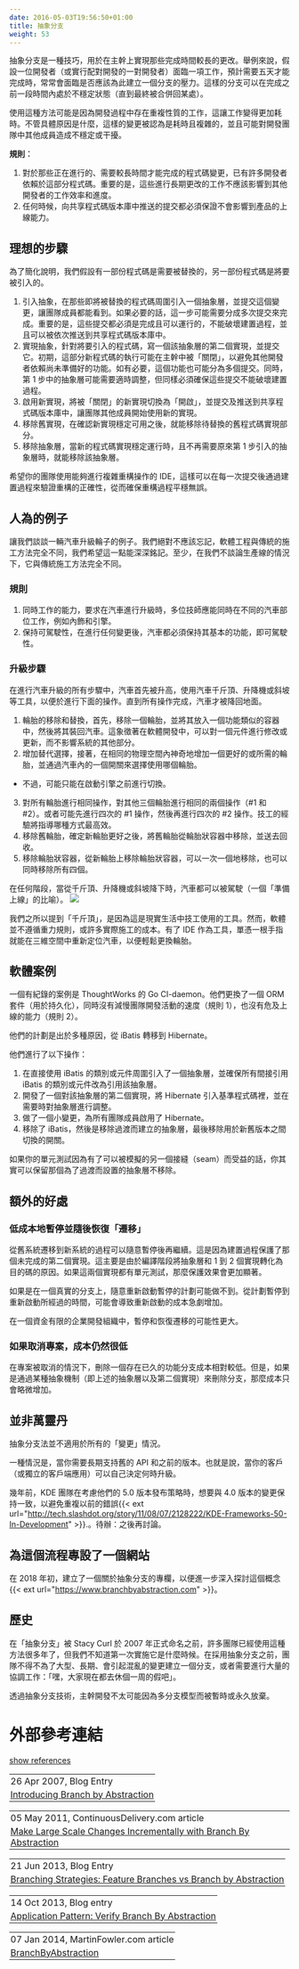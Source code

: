 ```yaml
---
date: 2016-05-03T19:56:50+01:00
title: 抽象分支
weight: 53
---
```


<!--
Branch by Abstraction is a set-piece technique to effect a 'longer to complete' change in the trunk. Say a developer
(or a pair of developers), has a change that is going to take five days to complete. There could easily be pressure to
create a branch for this - somewhere that can be unstable for a period of time before it completes (and gets merged
back somewhere).

There may be some aspect of repetition to the coding activities that makes it longer to complete. No matter, the 
change was predicted as being time-consuming, complex, destabilizing/disruptive to everyone else in the development team.

**Rules:**
 
1. There are also a lot of developers already depending on 
the code that is subject of the 'longer to complete' change, and we do not want them to be slowed down in any way.
2. No commit pushed to the shared repository should jeopardize the ability to go live.
-->

抽象分支是一種技巧，用於在主幹上實現那些完成時間較長的更改。舉例來說，假設一位開發者（或實行配對開發的一對開發者）面臨一項工作，預計需要五天才能完成時，常常會面臨是否應該為此建立一個分支的壓力。這樣的分支可以在完成之前一段時間內處於不穩定狀態（直到最終被合併回某處）。

使用這種方法可能是因為開發過程中存在重複性質的工作，這讓工作變得更加耗時。不管具體原因是什麼，這樣的變更被認為是耗時且複雜的，並且可能對開發團隊中其他成員造成不穩定或干擾。

**規則︰**

1. 對於那些正在進行的、需要較長時間才能完成的程式碼變更，已有許多開發者依賴於這部分程式碼。重要的是，這些進行長期更改的工作不應該影響到其他開發者的工作效率和進度。
2. 任何時候，向共享程式碼版本庫中推送的提交都必須保證不會影響到產品的上線能力。

<!--
## Ideal steps

For simplicity's sake, let us say there is code that is 'to be replaced', code 'to be introduced'.

1. Introduce an abstraction around the code that is to be replaced, and commit that for all to see.  If needed, this 
can take multiple commits. None of those are allowed to break the build, and all of them could be pushed to the shared
repository in order, and as done.
2. Write a second implementation of the abstraction for the to-be-introduced code, and commit that, but maybe as 
'turned off' within the trunk so that other developers are not depending on it yet. If needed, this can take multiple 
commits as above. The abstraction from #1 may also be occasionally tweaked, but must follow the same rule - do not 
break the build.
3. Flip the software 'off' switch to 'on' for the rest of the team, and commit/push that.
4. Remove the to-be-replaced implementation
5. Remove the abstraction

Hopefully, your team uses an IDE that can perform complex refactorings on sets on checkouts, in a way that running the build 
after each is an uneventful validation of the refactorings.
-->

## 理想的步驟

為了簡化說明，我們假設有一部份程式碼是需要被替換的，另一部份程式碼是將要被引入的。

1. 引入抽象，在那些即將被替換的程式碼周圍引入一個抽象層，並提交這個變更，讓團隊成員都能看到。如果必要的話，這一步可能需要分成多次提交來完成。重要的是，這些提交都必須是完成且可以運行的，不能破壞建置過程，並且可以被依次推送到共享程式碼版本庫中。
2. 實現抽象，針對將要引入的程式碼，寫一個該抽象層的第二個實現，並提交它。初期，這部分新程式碼的執行可能在主幹中被「關閉」，以避免其他開發者依賴尚未準備好的功能。如有必要，這個功能也可能分為多個提交。同時，第 1 步中的抽象層可能需要適時調整，但同樣必須確保這些提交不能破壞建置過程。
3. 啟用新實現，將被「關閉」的新實現切換為「開啟」，並提交及推送到共享程式碼版本庫中，讓團隊其他成員開始使用新的實現。
4. 移除舊實現，在確認新實現穩定可用之後，就能移除待替換的舊程式碼實現部分。
5. 移除抽象層，當新的程式碼實現穩定運行時，且不再需要原來第 1 步引入的抽象層時，就能移除該抽象層。

希望你的團隊使用能夠進行複雜重構操作的 IDE，這樣可以在每一次提交後通過建置過程來驗證重構的正確性，從而確保重構過程平穩無誤。

<!--
## Contrived example

Let's talk about a car having its wheels upgraded. We should never forget that software engineering is 
nothing like conventional construction, and we want to ram that home. At least, it is nothing like conventional 
construction where we are not talking about a production line.
-->

## 人為的例子

讓我們談談一輛汽車升級輪子的例子。我們絕對不應該忘記，軟體工程與傳統的施工方法完全不同，我們希望這一點能深深銘記。至少，在我們不談論生產線的情況下，它與傳統施工方法完全不同。

<!--
### Rules

1. Mechanics must be able to simultaneously work on the upholstery, engine, etc.
2. The car must be drivable after every change. 
-->

### 規則

1. 同時工作的能力，要求在汽車進行升級時，多位技師應能同時在不同的汽車部位工作，例如內飾和引擎。
2. 保持可駕駛性，在進行任何變更後，汽車都必須保持其基本的功能，即可駕駛性。

<!--
### Steps

All steps are efficiently performed raised up on car jacks/lifts/ramps, before lowering the car to the ground again.

1. One wheel is removed, put in a container that looks pretty much like a wheel (rotates around an axis, 
can bear weight) and replaced on the car. If driven this wheel functions exactly like the 
other three wheels.
2. The wheel-like container gains a second better/desired/alternate wheel, within exactly the same 
physical space (magically). A switch is added inside the car to allow the choice of wheel to be switched conveniently 
- perhaps only before the engine is started, though.
3. The same two operations (#1 and #2) are performed on the other three wheels. Or maybe #1 is done four times, 
followed by #2 four times. The Mechanics experience will guide which is most efficient.
4. After determining that the new wheels are better, the old wheels are removed from the wheel-like containers
and are sent for recycling.
5. The wheel-like containers are also removed from the new wheels, either one by one or all four simultaneously.

At any stage, when lowered from the jacks/lift/ramps, the car could have been driven (a 'ready to go-live' metaphor).

![](cars.png)

We said 'jacks' above, because that's what mechanics use in real life. Software, however, does not follow the rules 
of gravity, or many of the costs of actual construction. With an IDE for a glove, a single finger could reposition 
the car in 3D space to allow easy replacement of the wheels.
-->

### 升級步驟

在進行汽車升級的所有步驟中，汽車首先被升高，使用汽車千斤頂、升降機或斜坡等工具，以便於進行下面的操作。直到所有操作完成，汽車才被降回地面。

1. 輪胎的移除和替換，首先，移除一個輪胎，並將其放入一個功能類似的容器中，然後將其裝回汽車。這象徵著在軟體開發中，可以對一個元件進行修改或更新，而不影響系統的其他部分。
2. 增加替代選擇，接著，在相同的物理空間內神奇地增加一個更好的或所需的輪胎，並通過汽車內的一個開關來選擇使用哪個輪胎。

- 不過，可能只能在啟動引擎之前進行切換。

3. 對所有輪胎進行相同操作，對其他三個輪胎進行相同的兩個操作（#1 和 #2）。或者可能先進行四次的 #1 操作，然後再進行四次的 #2 操作。技工的經驗將指導哪種方式最高效。
4. 移除舊輪胎，確定新輪胎更好之後，將舊輪胎從輪胎狀容器中移除，並送去回收。
5. 移除輪胎狀容器，從新輪胎上移除輪胎狀容器，可以一次一個地移除，也可以同時移除所有四個。

在任何階段，當從千斤頂、升降機或斜坡降下時，汽車都可以被駕駛（一個「準備上線」的比喻）。
![](cars.png)

我們之所以提到「千斤頂」，是因為這是現實生活中技工使用的工具。然而，軟體並不遵循重力規則，或許多實際施工的成本。有了 IDE 作為工具，單憑一根手指就能在三維空間中重新定位汽車，以便輕鬆更換輪胎。

<!--
## Software example

A documented case is ThoughtWorks' Go CI-daemon. They changed an Object-Relational mapping library (for persistence), 
while not slowing down teammates development activities (rule 1), and not jeopardizing the ability to go live (rule 2).

Going from "iBatis" to "Hibernate" for a bunch of reasons, was their plan.

They:

1. Introduced an abstraction around the classes/components using iBatis directly, and ensured that all 
classes/components indirectly referring to iBatis were changed to refer to the abstraction instead.
2. Wrote a second implementation of the abstraction, introducing Hibernate to the codebase, perhaps tweaking the 
abstraction where needed.
3. Did a tiny commit that turned on Hibernate for all teammates.
4. Removed iBatis, then the abstraction and the on/off old/new switch.

As it happens you could leave the abstraction in place, if your unit tests are able to benefit because of the 
possibility of another seam that can be mocked.
-->

## 軟體案例

一個有紀錄的案例是 ThoughtWorks 的 Go CI-daemon。他們更換了一個 ORM 套件（用於持久化），同時沒有減慢團隊開發活動的速度（規則 1），也沒有危及上線的能力（規則 2）。

他們的計劃是出於多種原因，從 iBatis 轉移到 Hibernate。

他們進行了以下操作：

1. 在直接使用 iBatis 的類別或元件周圍引入了一個抽象層，並確保所有間接引用 iBatis 的類別或元件改為引用該抽象層。
2. 開發了一個對該抽象層的第二個實現，將 Hibernate 引入基準程式碼裡，並在需要時對抽象層進行調整。
3. 做了一個小變更，為所有團隊成員啟用了 Hibernate。
4. 移除了 iBatis，然後是移除過渡而建立的抽象層，最後移除用於新舊版本之間切換的開關。

如果你的單元測試因為有了可以被模擬的另一個接縫（seam）而受益的話，你其實可以保留那個為了過渡而設置的抽象層不移除。

<!--
## Secondary benefits

### Cheaply pause and resume 'migrations'

The migration from old to new can be paused and resumed later casually. This is because the build guards the 
second, incomplete, implementation. It does so merely because of a compile stage that turns the abstraction and somewhere 
between 1 to 2 implementation into object code.  If there are unit tests for the two alternates, then even more so.

If on a real branch, the casual restart of the paused initiative is missing. There's possibly an exponential cost of 
restart given the elapsed time since the initiative was paused. 
 
Pause and resume is much more likely in an enterprise development organization that does not have limitless coffers. 
 
-->

## 額外的好處

### 低成本地暫停並隨後恢復「遷移」

從舊系統遷移到新系統的過程可以隨意暫停後再繼續。這是因為建置過程保護了那個未完成的第二個實現。這主要是由於編譯階段將抽象層和 1 到 2 個實現轉化為目的碼的原因。如果這兩個實現都有單元測試，那麼保護效果會更加顯著。

如果是在一個真實的分支上，隨意重新啟動暫停的計劃可能做不到。從計劃暫停到重新啟動所經過的時間，可能會導致重新啟動的成本急劇增加。

在一個資金有限的企業開發組織中，暫停和恢復遷移的可能性更大。

<!--
### Cancellation of a project is still cheap
 
In the case of abandonment, deleting a real long running feature branch is cheaper, but deletion of a 
branch by abstraction *thing* is only incrementally more expensive. 
 
-->

### 如果取消專案，成本仍然很低

在專案被取消的情況下，刪除一個存在已久的功能分支成本相對較低。但是，如果是通過某種抽象機制（即上述的抽象層以及第二個實現）來刪除分支，那麼成本只會略微增加。

<!--
## Not a panacea
 
Branch by Abstraction does not suit all 'change' situations. 
 
One is when you have got to support old APIs and previous releases for more than a short period of time.  I.e. when your 
dependent customers (or detached clients apps) can choose their own upgrade moment.
 
Some years ago the KDE team was mulling their release 5.0 strategy, and wanting to remain parallel to changes in 4.0, so as not to make 
mistakes that they had done 
previously{{< ext url="http://tech.slashdot.org/story/11/08/07/2128222/KDE-Frameworks-50-In-Development" >}}. TODO: circle back.
-->

## 並非萬靈丹

抽象分支法並不適用於所有的「變更」情況。

一種情況是，當你需要長期支持舊的 API 和之前的版本。也就是說，當你的客戶（或獨立的客戶端應用）可以自己決定何時升級。

幾年前，KDE 團隊在考慮他們的 5.0 版本發布策略時，想要與 4.0 版本的變更保持一致，以避免重複以前的錯誤{{< ext url="http://tech.slashdot.org/story/11/08/07/2128222/KDE-Frameworks-50-In-Development" >}}.。待辦：之後再討論。

<!--
## Dedicated website for this procedure
  
In early 2018, a Branch by abstraction was created to further drill into this concept{{< ext url="https://www.branchbyabstraction.com" >}}.
 
-->

## 為這個流程專設了一個網站

在 2018 年初，建立了一個關於抽象分支的專欄，以便進一步深入探討這個概念{{< ext url="https://www.branchbyabstraction.com" >}}。

<!--
## History
 
Teams employed Branch by Abstraction many years before it got its name (Stacy Curl named it in 2007), but it is 
unknown when the first implementation was. Before the adoption of BbA, teams **had to** make a branch for the 
big lengthy disruptive change, or do it with an incredible amount of choreography: "hey everyone, take a week of 
vacation now".
 
With the Branch by Abstraction technique, Trunk-Based Development was less likely to be temporarily or permanently 
abandoned for a multi-branch model.
 
-->

## 歷史

在「抽象分支」被 Stacy Curl 於 2007 年正式命名之前，許多團隊已經使用這種方法很多年了，但我們不知道第一次實施它是什麼時候。在採用抽象分支之前，團隊不得不為了大型、長期、會引起混亂的變更建立一個分支，或者需要進行大量的協調工作：「嘿，大家現在都去休個一周的假吧」。

透過抽象分支技術，主幹開發不太可能因為多分支模型而被暫時或永久放棄。

<!--
# References elsewhere
-->

# 外部參考連結
<div id="references-elsewhere" ></div>
<a id="showHideRefs" href="javascript:toggleRefs();">show references</a>

<div>
    <table style="border: 0; box-shadow: none">
        <tr>
            <td style="padding: 2px" valign="top">26 Apr 2007, Blog Entry</td>
        </tr>
        <tr>
            <td style="border-top: 0px; padding: 2px" valign="top"><a href="http://paulhammant.com/blog/branch_by_abstraction.html">Introducing Branch by Abstraction</a></td>
        </tr>
    </table>
    <table style="border: 0; box-shadow: none">
        <tr>
            <td style="padding: 2px" valign="top">05 May 2011, ContinuousDelivery.com article</td>
        </tr>
        <tr>
            <td style="border-top: 0px; padding: 2px" valign="top"><a href="https://continuousdelivery.com/2011/05/make-large-scale-changes-incrementally-with-branch-by-abstraction/">Make Large Scale Changes Incrementally with Branch By Abstraction</a></td>
        </tr>
    </table>
    <table style="border: 0; box-shadow: none">
        <tr>
            <td style="padding: 2px" valign="top">21 Jun 2013, Blog Entry</td>
        </tr>
        <tr>
            <td style="border-top: 0px; padding: 2px" valign="top"><a href="http://www.slideshare.net/cb372/branching-strategies">Branching Strategies: Feature Branches vs Branch by Abstraction</a></td>
        </tr>
    </table>
    <table style="border: 0; box-shadow: none">
        <tr>
            <td style="padding: 2px" valign="top">14 Oct 2013, Blog entry</td>
        </tr>
        <tr>
            <td style="border-top: 0px; padding: 2px" valign="top"><a href="http://www.alwaysagileconsulting.com/articles/application-pattern-verify-branch-by-abstraction">Application Pattern: Verify Branch By Abstraction</a></td>
        </tr>
    </table>
    <table style="border: 0; box-shadow: none">
        <tr>
            <td style="padding: 2px" valign="top">07 Jan 2014, MartinFowler.com article</td>
        </tr>
        <tr>
            <td style="border-top: 0px; padding: 2px" valign="top"><a href="https://martinfowler.com/bliki/BranchByAbstraction.html">BranchByAbstraction</a></td>
        </tr>
    </table>
</div>
